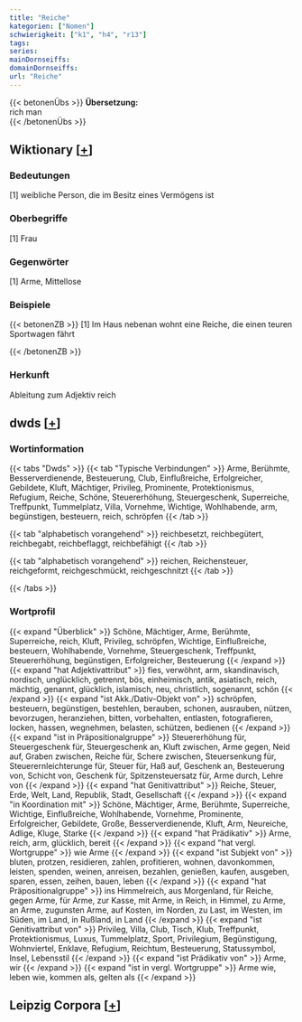 ```yaml
---
title: "Reiche"
kategorien: ["Nomen"]
schwierigkeit: ["k1", "h4", "r13"]
tags:
series:
mainDornseiffs:
domainDornseiffs:
url: "Reiche"
---
```


{{< betonenÜbs >}}
**Übersetzung:**  
rich man  
{{< /betonenÜbs >}}

## Wiktionary [[+](https://de.wiktionary.org/wiki/Reiche)]

### Bedeutungen
[1] weibliche Person, die im Besitz eines Vermögens ist  

### Oberbegriffe
[1] Frau  

### Gegenwörter
[1] Arme, Mittellose  

### Beispiele
{{< betonenZB >}}
[1] Im Haus nebenan wohnt eine Reiche, die einen teuren Sportwagen fährt  

{{< /betonenZB >}}
### Herkunft
Ableitung zum Adjektiv reich  



## dwds [[+](https://www.dwds.de/wb/Reiche)]

### Wortinformation
{{< tabs "Dwds" >}}
{{< tab "Typische Verbindungen" >}}
Arme, Berühmte, Besserverdienende, Besteuerung, Club, Einflußreiche, Erfolgreicher, Gebildete, Kluft, Mächtiger, Privileg, Prominente, Protektionismus, Refugium, Reiche, Schöne, Steuererhöhung, Steuergeschenk, Superreiche, Treffpunkt, Tummelplatz, Villa, Vornehme, Wichtige, Wohlhabende, arm, begünstigen, besteuern, reich, schröpfen
{{< /tab >}}

{{< tab "alphabetisch vorangehend" >}}
reichbesetzt, reichbegütert, reichbegabt, reichbeflaggt, reichbefähigt
{{< /tab >}}

{{< tab "alphabetisch vorangehend" >}}
reichen, Reichensteuer, reichgeformt, reichgeschmückt, reichgeschnitzt
{{< /tab >}}

{{< /tabs >}}

### Wortprofil
{{< expand "Überblick" >}} Schöne, Mächtiger, Arme, Berühmte, Superreiche, reich, Kluft, Privileg, schröpfen, Wichtige, Einflußreiche, besteuern, Wohlhabende, Vornehme, Steuergeschenk, Treffpunkt, Steuererhöhung, begünstigen, Erfolgreicher, Besteuerung {{< /expand >}}
{{< expand "hat Adjektivattribut" >}} fies, verwöhnt, arm, skandinavisch, nordisch, unglücklich, getrennt, bös, einheimisch, antik, asiatisch, reich, mächtig, genannt, glücklich, islamisch, neu, christlich, sogenannt, schön {{< /expand >}}
{{< expand "ist Akk./Dativ-Objekt von" >}} schröpfen, besteuern, begünstigen, bestehlen, berauben, schonen, ausrauben, nützen, bevorzugen, heranziehen, bitten, vorbehalten, entlasten, fotografieren, locken, hassen, wegnehmen, belasten, schützen, bedienen {{< /expand >}}
{{< expand "ist in Präpositionalgruppe" >}} Steuererhöhung für, Steuergeschenk für, Steuergeschenk an, Kluft zwischen, Arme gegen, Neid auf, Graben zwischen, Reiche für, Schere zwischen, Steuersenkung für, Steuerernleichterunge für, Steuer für, Haß auf, Geschenk an, Besteuerung von, Schicht von, Geschenk für, Spitzensteuersatz für, Arme durch, Lehre von {{< /expand >}}
{{< expand "hat Genitivattribut" >}} Reiche, Steuer, Erde, Welt, Land, Republik, Stadt, Gesellschaft {{< /expand >}}
{{< expand "in Koordination mit" >}} Schöne, Mächtiger, Arme, Berühmte, Superreiche, Wichtige, Einflußreiche, Wohlhabende, Vornehme, Prominente, Erfolgreicher, Gebildete, Große, Besserverdienende, Kluft, Arm, Neureiche, Adlige, Kluge, Starke {{< /expand >}}
{{< expand "hat Prädikativ" >}} Arme, reich, arm, glücklich, bereit {{< /expand >}}
{{< expand "hat vergl. Wortgruppe" >}} wie Arme {{< /expand >}}
{{< expand "ist Subjekt von" >}} bluten, protzen, residieren, zahlen, profitieren, wohnen, davonkommen, leisten, spenden, weinen, anreisen, bezahlen, genießen, kaufen, ausgeben, sparen, essen, zeihen, bauen, leben {{< /expand >}}
{{< expand "hat Präpositionalgruppe" >}} ins Himmelreich, aus Morgenland, für Reiche, gegen Arme, für Arme, zur Kasse, mit Arme, in Reich, in Himmel, zu Arme, an Arme, zugunsten Arme, auf Kosten, im Norden, zu Last, im Westen, im Süden, im Land, in Rußland, in Land {{< /expand >}}
{{< expand "ist Genitivattribut von" >}} Privileg, Villa, Club, Tisch, Klub, Treffpunkt, Protektionismus, Luxus, Tummelplatz, Sport, Privilegium, Begünstigung, Wohnviertel, Enklave, Refugium, Reichtum, Besteuerung, Statussymbol, Insel, Lebensstil {{< /expand >}}
{{< expand "ist Prädikativ von" >}} Arme, wir {{< /expand >}}
{{< expand "ist in vergl. Wortgruppe" >}} Arme wie, leben wie, kommen als, gelten als {{< /expand >}}

## Leipzig Corpora [[+](https://corpora.uni-leipzig.de/en/res?word=Reiche&corpusId=deu_newscrawl-public_2018)]

